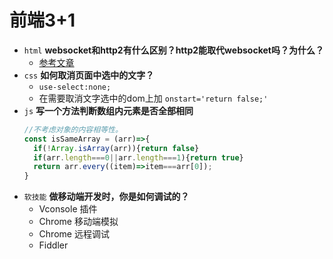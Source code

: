 # 前端3+1
- `html` **websocket和http2有什么区别？http2能取代websocket吗？为什么？**
  - [参考文章](https://www.cnblogs.com/kazge/p/10290616.html)
- `css` **如何取消页面中选中的文字？**
  - `use-select:none;`
  - 在需要取消文字选中的dom上加 `onstart='return false;'`
- `js` **写一个方法判断数组内元素是否全部相同**
  ```js
  //不考虑对象的内容相等性。
  const isSameArray = (arr)=>{
    if(!Array.isArray(arr)){return false}
    if(arr.length===0||arr.length===1){return true}
    return arr.every((item)=>item===arr[0]);
  }
  ```
- `软技能` **做移动端开发时，你是如何调试的？**
  - Vconsole 插件
  - Chrome 移动端模拟
  - Chrome 远程调试
  - Fiddler